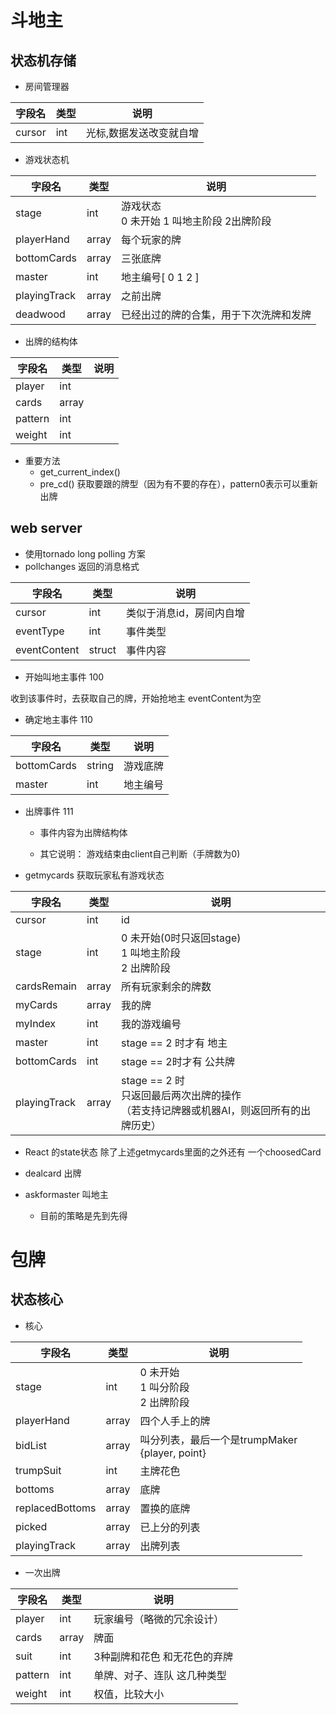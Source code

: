 # 斗地主

## 状态机存储

- 房间管理器

| 字段名 |类型 | 说明 |
| --- | --- | --- |
| cursor | int | 光标,数据发送改变就自增 |


- 游戏状态机


| 字段名 |类型 | 说明 |
| --- | --- | --- |
| stage | int | 游戏状态<br>0 未开始 1 叫地主阶段 2出牌阶段 |
| playerHand | array | 每个玩家的牌 |
| bottomCards | array | 三张底牌 |
| master | int | 地主编号[ 0 1 2 ] |
| playingTrack | array | 之前出牌 |
| deadwood | array | 已经出过的牌的合集，用于下次洗牌和发牌 |

* 出牌的结构体 

| 字段名 | 类型 | 说明 |
| --- | --- | --- |
| player | int | |
| cards | array | |
| pattern | int | |
| weight | int | |
 
    
* 重要方法
    * get_current_index()
    * pre_cd() 获取要跟的牌型（因为有不要的存在），pattern0表示可以重新出牌
    


## web server

- 使用tornado long polling 方案
- pollchanges 返回的消息格式

| 字段名 | 类型 | 说明 |
| --- | --- | --- |
| cursor | int | 类似于消息id，房间内自增 |
| eventType |int | 事件类型 |
| eventContent | struct | 事件内容 |

- 开始叫地主事件 100

收到该事件时，去获取自己的牌，开始抢地主 eventContent为空

- 确定地主事件 110

| 字段名 | 类型 | 说明 |
| --- | --- | --- |
| bottomCards | string | 游戏底牌 |
| master | int | 地主编号 |

- 出牌事件 111
    - 事件内容为出牌结构体

	- 其它说明：
	    游戏结束由client自己判断（手牌数为0)

- getmycards 获取玩家私有游戏状态

| 字段名 | 类型 | 说明 |
| --- | --- | --- |
| cursor | int | id |
| stage | int | 0 未开始(0时只返回stage) <br> 1 叫地主阶段<br>2 出牌阶段 |
| cardsRemain| array | 所有玩家剩余的牌数 |
| myCards | array | 我的牌
| myIndex | int | 我的游戏编号
| master | int | stage == 2 时才有 地主
| bottomCards | int | stage == 2时才有 公共牌
| playingTrack | array |stage == 2 时 <br> 只返回最后两次出牌的操作<br>（若支持记牌器或机器AI，则返回所有的出牌历史）

- React 的state状态
除了上述getmycards里面的之外还有 一个choosedCard


- dealcard 出牌


- askformaster 叫地主
    * 目前的策略是先到先得
    


# 包牌

## 状态核心

* 核心

| 字段名 |类型 | 说明 |
| --- | --- | --- |
| stage | int | 0 未开始 <br> 1 叫分阶段 <br> 2 出牌阶段 | 
| playerHand | array | 四个人手上的牌 |
| bidList | array | 叫分列表，最后一个是trumpMaker <br> {player, point} |
| trumpSuit | int | 主牌花色 |
| bottoms | array | 底牌 |
| replacedBottoms | array | 置换的底牌 |
| picked | array | 已上分的列表 |
| playingTrack | array | 出牌列表 |

* 一次出牌

| 字段名 |类型 | 说明 |
| --- | --- | --- |
| player | int | 玩家编号（略微的冗余设计）
| cards | array | 牌面 |
| suit | int | 3种副牌和花色 和无花色的弃牌 |
| pattern | int | 单牌、对子、连队 这几种类型 |
| weight | int | 权值，比较大小 |
